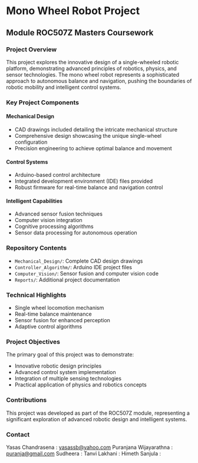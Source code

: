 # Mono Wheel Robot Project
## Module ROC507Z Masters Coursework

### Project Overview
This project explores the innovative design of a single-wheeled robotic platform, demonstrating advanced principles of robotics, physics, and sensor technologies. The mono wheel robot represents a sophisticated approach to autonomous balance and navigation, pushing the boundaries of robotic mobility and intelligent control systems.

### Key Project Components

#### Mechanical Design
- CAD drawings included detailing the intricate mechanical structure
- Comprehensive design showcasing the unique single-wheel configuration
- Precision engineering to achieve optimal balance and movement

#### Control Systems
- Arduino-based control architecture
- Integrated development environment (IDE) files provided
- Robust firmware for real-time balance and navigation control

#### Intelligent Capabilities
- Advanced sensor fusion techniques
- Computer vision integration
- Cognitive processing algorithms
- Sensor data processing for autonomous operation

### Repository Contents
- `Mechanical_Design/`: Complete CAD design drawings
- `Controller_Algorithm/`: Arduino IDE project files
- `Computer_Vision/`: Sensor fusion and computer vision code
- `Reports/`: Additional project documentation

### Technical Highlights
- Single wheel locomotion mechanism
- Real-time balance maintenance
- Sensor fusion for enhanced perception
- Adaptive control algorithms

### Project Objectives
The primary goal of this project was to demonstrate:
- Innovative robotic design principles
- Advanced control system implementation
- Integration of multiple sensing technologies
- Practical application of physics and robotics concepts


### Contributions
This project was developed as part of the ROC507Z module, representing a significant exploration of advanced robotic design and intelligent systems.

### Contact
Yasas Chandrasena : yasassb@yahoo.com
Puranjana Wijayarathna : puranja@gmail.com
Sudheera :
Tanvi Lakhani :
Himeth Sanjula :